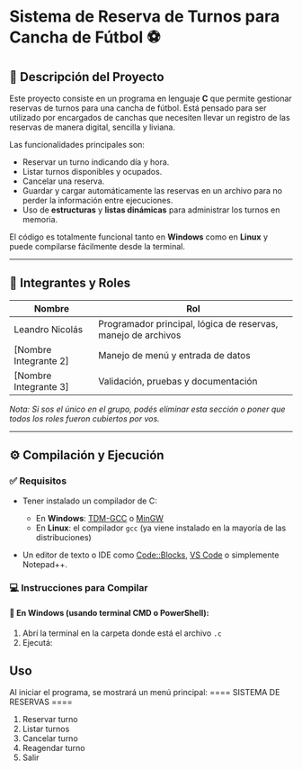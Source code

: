 # Sistema de Reserva de Turnos para Cancha de Fútbol ⚽

## 📌 Descripción del Proyecto

Este proyecto consiste en un programa en lenguaje **C** que permite gestionar reservas de turnos para una cancha de fútbol. Está pensado para ser utilizado por encargados de canchas que necesiten llevar un registro de las reservas de manera digital, sencilla y liviana.

Las funcionalidades principales son:

- Reservar un turno indicando día y hora.
- Listar turnos disponibles y ocupados.
- Cancelar una reserva.
- Guardar y cargar automáticamente las reservas en un archivo para no perder la información entre ejecuciones.
- Uso de **estructuras** y **listas dinámicas** para administrar los turnos en memoria.

El código es totalmente funcional tanto en **Windows** como en **Linux** y puede compilarse fácilmente desde la terminal.

---

## 👥 Integrantes y Roles

| Nombre               | Rol                            |
|----------------------|---------------------------------|
| Leandro Nicolás      | Programador principal, lógica de reservas, manejo de archivos |
| [Nombre Integrante 2]| Manejo de menú y entrada de datos |
| [Nombre Integrante 3]| Validación, pruebas y documentación |

*Nota: Si sos el único en el grupo, podés eliminar esta sección o poner que todos los roles fueron cubiertos por vos.*

---

## ⚙️ Compilación y Ejecución

### ✅ Requisitos

- Tener instalado un compilador de C:
  - En **Windows**: [TDM-GCC](https://jmeubank.github.io/tdm-gcc/) o [MinGW](http://www.mingw.org/)
  - En **Linux**: el compilador `gcc` (ya viene instalado en la mayoría de las distribuciones)

- Un editor de texto o IDE como [Code::Blocks](http://www.codeblocks.org/), [VS Code](https://code.visualstudio.com/) o simplemente Notepad++.

### 💻 Instrucciones para Compilar

#### 🔹 En Windows (usando terminal CMD o PowerShell):

1. Abrí la terminal en la carpeta donde está el archivo `.c`
2. Ejecutá:

## Uso

Al iniciar el programa, se mostrará un menú principal:
==== SISTEMA DE RESERVAS ====
1. Reservar turno
2. Listar turnos
3. Cancelar turno
4. Reagendar turno
0. Salir

